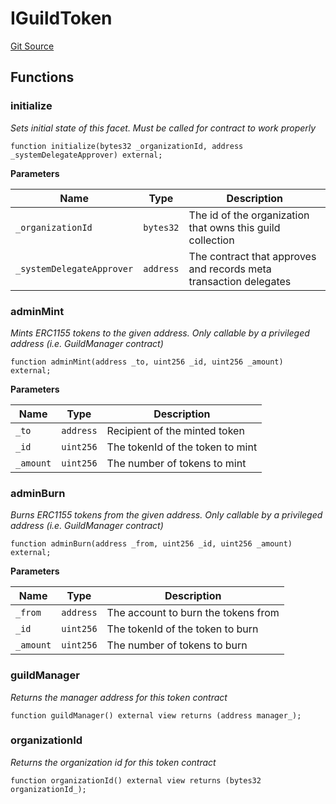 # IGuildToken
[Git Source](https://github.com/TreasureProject/spellcaster-facets/blob/35a5f7a33e5c726475104b88b7e2a468bb5aa2b7/src/interfaces/IGuildToken.sol)


## Functions
### initialize

*Sets initial state of this facet. Must be called for contract to work properly*


```solidity
function initialize(bytes32 _organizationId, address _systemDelegateApprover) external;
```
**Parameters**

|Name|Type|Description|
|----|----|-----------|
|`_organizationId`|`bytes32`|The id of the organization that owns this guild collection|
|`_systemDelegateApprover`|`address`|The contract that approves and records meta transaction delegates|


### adminMint

*Mints ERC1155 tokens to the given address. Only callable by a privileged address (i.e. GuildManager contract)*


```solidity
function adminMint(address _to, uint256 _id, uint256 _amount) external;
```
**Parameters**

|Name|Type|Description|
|----|----|-----------|
|`_to`|`address`|Recipient of the minted token|
|`_id`|`uint256`|The tokenId of the token to mint|
|`_amount`|`uint256`|The number of tokens to mint|


### adminBurn

*Burns ERC1155 tokens from the given address. Only callable by a privileged address (i.e. GuildManager contract)*


```solidity
function adminBurn(address _from, uint256 _id, uint256 _amount) external;
```
**Parameters**

|Name|Type|Description|
|----|----|-----------|
|`_from`|`address`|The account to burn the tokens from|
|`_id`|`uint256`|The tokenId of the token to burn|
|`_amount`|`uint256`|The number of tokens to burn|


### guildManager

*Returns the manager address for this token contract*


```solidity
function guildManager() external view returns (address manager_);
```

### organizationId

*Returns the organization id for this token contract*


```solidity
function organizationId() external view returns (bytes32 organizationId_);
```

